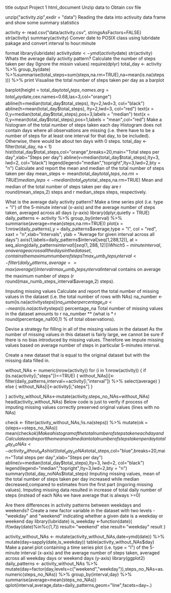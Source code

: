 title	output
Project 1
html_document
Unzip data to Obtain csv file

unzip("activity.zip",exdir = "data")
Reading the data into activuity data frame and show some summary statistics

activity <- read.csv("data/activity.csv", stringsAsFactors=FALSE)
str(activity)
summary(activity)
Conver date to POSIX class using lubridate pakage and convert interval to hour:minute

format
library(lubridate)
activity$date <- ymd(activity$date)
str(activity)
Whats the average daily activity pattern?
Calculate the number of steps taken per day (Ignore the missin values)
require(dplyr)
total_day <- activity %>% group_by(date) %>%summarise(total_steps=sum(steps,na.rm=TRUE),na=mean(is.na(steps))) %>% print
Visualise the total number of steps taken per day as a barplot

barplot(height = total_day$total_steps,names.arg=total_day$date,cex.names=0.68,las=3,col="orange")
abline(h=median(total_day$total_steps), lty=2,lwd=3, col="black")
abline(h=mean(total_day$total_steps), lty=2,lwd=3, col="red")
text(x = 0,y=median(total_day$total_steps),pos=3,labels = "median")
text(x = 0,y=mean(total_day$total_steps),pos=1,labels = "mean",col="red")
Make a histogram of the total number of steps taken each day Histogram does not contain days where all observations are missing (i.e. there have to be a number of steps for at least one interval for that day, to be included). Otherwise, there would be about ten days with 0 steps.
total_day <- filter(total_day, na < 1)
hist(total_day$total_steps,col="orange",breaks=20,main="Total steps per day",xlab="Steps per day")
abline(v=median(total_day$total_steps),lty=3, lwd=2, col="black")
legend(legend="median","topright",lty=3,lwd=2,bty = "n")
Calculate and report the mean and median of the total number of steps taken per day
mean_steps <- mean(total_day$total_steps,na.rm=TRUE)
median_steps <- median(total_day$total_steps,na.rm=TRUE)
Mean and median of the total number of steps taken per day are r round(mean_steps,2) steps and r median_steps steps, respectively.

What is the average daily activity pattern?
Make a time series plot (i.e. type = "l") of the 5-minute interval (x-axis) and the average number of steps taken, averaged across all days (y-axis)
library(dplyr,quietly = TRUE)
daily_patterns <- activity %>% group_by(interval) %>% summarise(average=mean(steps,na.rm=TRUE))
plot(x = 1:nrow(daily_patterns),y = daily_patterns$average,type = "l",
     col = "red", xaxt = "n",xlab="Intervals", 
     ylab = "Average for given interval across all days")
axis(1,labels=daily_patterns$interval[seq(1,288,12)],
     at = seq_along(daily_patterns$interval)[seq(1,288,12)])
Which 5-minute interval, on average across all the days in the dataset, contains the maximum number of steps?
max_numb_steps_interval <- filter(daily_patterns,average==max(average))
Interval r max_numb_steps_interval$interval contains on average the maximum number of steps (r round(max_numb_steps_interval$average,2) steps).

Imputing missing values
Calculate and report the total number of missing values in the dataset (i.e. the total number of rows with NAs)
na_number <- sum(is.na(activity$steps))
na_number
percentage_na <- mean(is.na(activity$steps))
percentage_na
Total number of missing values in the dataset amounts to r na_number ** (what is * r round(percentage_na100,1) % of total observations).

Devise a strategy for filling in all of the missing values in the dataset As the number of missing values in this dataset is fairly large, we cannot be sure if there is no bias introduced by missing values. Therefore we impute missing values based on average number of steps in particular 5-minutes interval.

Create a new dataset that is equal to the original dataset but with the missing data filled in.

without_NAs <- numeric(nrow(activity))
for (i in 1:nrow(activity))
{
    if (is.na(activity[i,"steps"])==TRUE)
    {
        without_NAs[i]<-filter(daily_patterns,interval==activity[i,"interval"]) %>% select(average)
    } 
    else
    {
        without_NAs[i]<-activity[i,"steps"]
    }
    
}
activity_without_NAs<-mutate(activity,steps_no_NAs=without_NAs)
head(activity_without_NAs)
Below code is just to verify if process of imputing missing values correctly preserved original values (lines with no NAs)

check <- filter(activity_without_NAs,!is.na(steps)) %>% mutate(ok = (steps==steps_no_NAs))
mean(check$ok)
Make a histogram of the total number of steps taken each day and Calculate and report the mean and median total number of steps taken per day
total_day_noNAs <- activity_without_NAs %>% mutate(steps_no_NAs=as.numeric(steps_no_NAs)) %>% group_by(date) %>% summarise(total_steps=sum(steps_no_NAs))
hist(total_day_noNAs$total_steps,col="blue",breaks=20,main="Total steps per day",xlab="Steps per day")
abline(v=median(total_day$total_steps),lty=3, lwd=2, col="black")
legend(legend="median","topright",lty=3,lwd=2,bty = "n")
summary(total_day_noNAs$total_steps)
Imputing missing values, mean of the total number of steps taken per day increased while median decreased,compared to estimates from the first part (ingoring missing values). Imputing missing data resulted in increase of total daily number of steps (instead of each NAs we have average that is always >=0)

Are there differences in activity patterns between weekdays and weekends?
Create a new factor variable in the dataset with two levels - "weekday" and "weekend" indicating whether a given date is a weekday or weekend day
library(lubridate)
is_weekday <-function(date){
    if(wday(date)%in%c(1,7)) result<-"weekend"
    else
        result<-"weekday"
    result
}

activity_without_NAs <- mutate(activity_without_NAs,date=ymd(date)) %>% mutate(day=sapply(date,is_weekday))
table(activity_without_NAs$day)
Make a panel plot containing a time series plot (i.e. type = "l") of the 5-minute interval (x-axis) and the average number of steps taken, averaged across all weekday days or weekend days (y-axis)
library(ggplot2)
daily_patterns <- activity_without_NAs %>% mutate(day=factor(day,levels=c("weekend","weekday")),steps_no_NAs=as.numeric(steps_no_NAs)) %>% group_by(interval,day) %>% summarise(average=mean(steps_no_NAs))
qplot(interval,average,data=daily_patterns,geom="line",facets=day~.)
